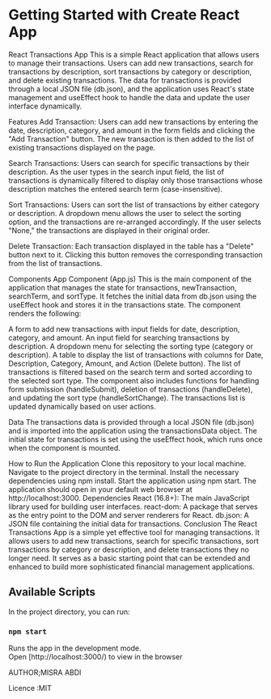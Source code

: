 # Getting Started with Create React App
React Transactions App
This is a simple React application that allows users to manage their transactions. Users can add new transactions, search for transactions by description, sort transactions by category or description, and delete existing transactions. The data for transactions is provided through a local JSON file (db.json), and the application uses React's state management and useEffect hook to handle the data and update the user interface dynamically.

Features
Add Transaction: Users can add new transactions by entering the date, description, category, and amount in the form fields and clicking the "Add Transaction" button. The new transaction is then added to the list of existing transactions displayed on the page.

Search Transactions: Users can search for specific transactions by their description. As the user types in the search input field, the list of transactions is dynamically filtered to display only those transactions whose description matches the entered search term (case-insensitive).

Sort Transactions: Users can sort the list of transactions by either category or description. A dropdown menu allows the user to select the sorting option, and the transactions are re-arranged accordingly. If the user selects "None," the transactions are displayed in their original order.

Delete Transaction: Each transaction displayed in the table has a "Delete" button next to it. Clicking this button removes the corresponding transaction from the list of transactions.

Components
App Component (App.js)
This is the main component of the application that manages the state for transactions, newTransaction, searchTerm, and sortType. It fetches the initial data from db.json using the useEffect hook and stores it in the transactions state. The component renders the following:

A form to add new transactions with input fields for date, description, category, and amount.
An input field for searching transactions by description.
A dropdown menu for selecting the sorting type (category or description).
A table to display the list of transactions with columns for Date, Description, Category, Amount, and Action (Delete button).
The list of transactions is filtered based on the search term and sorted according to the selected sort type.
The component also includes functions for handling form submission (handleSubmit), deletion of transactions (handleDelete), and updating the sort type (handleSortChange). The transactions list is updated dynamically based on user actions.

Data
The transactions data is provided through a local JSON file (db.json) and is imported into the application using the transactionsData object. The initial state for transactions is set using the useEffect hook, which runs once when the component is mounted.

How to Run the Application
Clone this repository to your local machine.
Navigate to the project directory in the terminal.
Install the necessary dependencies using npm install.
Start the application using npm start.
The application should open in your default web browser at http://localhost:3000.
Dependencies
React (16.8+): The main JavaScript library used for building user interfaces.
react-dom: A package that serves as the entry point to the DOM and server renderers for React.
db.json: A JSON file containing the initial data for transactions.
Conclusion
The React Transactions App is a simple yet effective tool for managing transactions. It allows users to add new transactions, search for specific transactions, sort transactions by category or description, and delete transactions they no longer need. It serves as a basic starting point that can be extended and enhanced to build more sophisticated financial management applications.






## Available Scripts

In the project directory, you can run:

### `npm start`

Runs the app in the development mode.\
Open [http://localhost:3000/) to view in the browser



AUTHOR;MISRA ABDI 


Licence :MIT
